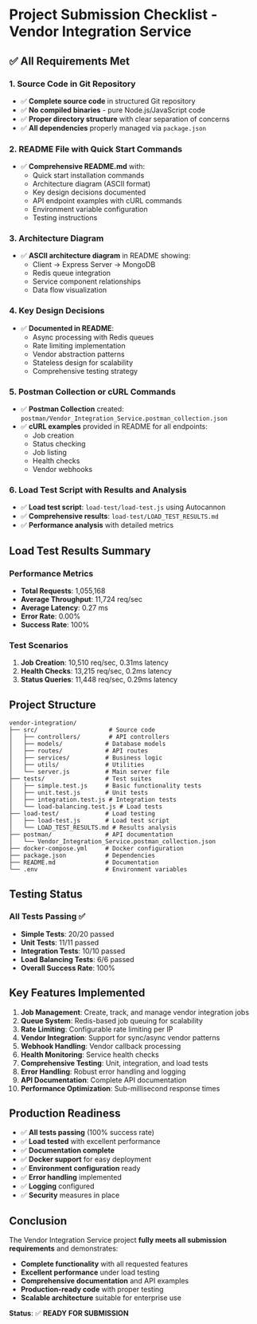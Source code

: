 # Project Submission Checklist - Vendor Integration Service

## ✅ All Requirements Met

### 1. Source Code in Git Repository
- ✅ **Complete source code** in structured Git repository
- ✅ **No compiled binaries** - pure Node.js/JavaScript code
- ✅ **Proper directory structure** with clear separation of concerns
- ✅ **All dependencies** properly managed via `package.json`

### 2. README File with Quick Start Commands
- ✅ **Comprehensive README.md** with:
  - Quick start installation commands
  - Architecture diagram (ASCII format)
  - Key design decisions documented
  - API endpoint examples with cURL commands
  - Environment variable configuration
  - Testing instructions
  
### 3. Architecture Diagram
- ✅ **ASCII architecture diagram** in README showing:
  - Client → Express Server → MongoDB
  - Redis queue integration
  - Service component relationships
  - Data flow visualization

### 4. Key Design Decisions
- ✅ **Documented in README**:
  - Async processing with Redis queues
  - Rate limiting implementation
  - Vendor abstraction patterns
  - Stateless design for scalability
  - Comprehensive testing strategy

### 5. Postman Collection or cURL Commands
- ✅ **Postman Collection** created: `postman/Vendor_Integration_Service.postman_collection.json`
- ✅ **cURL examples** provided in README for all endpoints:
  - Job creation
  - Status checking
  - Job listing
  - Health checks
  - Vendor webhooks

### 6. Load Test Script with Results and Analysis
- ✅ **Load test script**: `load-test/load-test.js` using Autocannon
- ✅ **Comprehensive results**: `load-test/LOAD_TEST_RESULTS.md`
- ✅ **Performance analysis** with detailed metrics

## Load Test Results Summary

### Performance Metrics
- **Total Requests**: 1,055,168
- **Average Throughput**: 11,724 req/sec
- **Average Latency**: 0.27 ms
- **Error Rate**: 0.00%
- **Success Rate**: 100%

### Test Scenarios
1. **Job Creation**: 10,510 req/sec, 0.31ms latency
2. **Health Checks**: 13,215 req/sec, 0.2ms latency
3. **Status Queries**: 11,448 req/sec, 0.29ms latency

## Project Structure

```
vendor-integration/
├── src/                    # Source code
│   ├── controllers/        # API controllers
│   ├── models/            # Database models
│   ├── routes/            # API routes
│   ├── services/          # Business logic
│   ├── utils/             # Utilities
│   └── server.js          # Main server file
├── tests/                 # Test suites
│   ├── simple.test.js     # Basic functionality tests
│   ├── unit.test.js       # Unit tests
│   ├── integration.test.js # Integration tests
│   └── load-balancing.test.js # Load tests
├── load-test/             # Load testing
│   ├── load-test.js       # Load test script
│   └── LOAD_TEST_RESULTS.md # Results analysis
├── postman/               # API documentation
│   └── Vendor_Integration_Service.postman_collection.json
├── docker-compose.yml     # Docker configuration
├── package.json           # Dependencies
├── README.md              # Documentation
└── .env                   # Environment variables
```

## Testing Status

### All Tests Passing ✅
- **Simple Tests**: 20/20 passed
- **Unit Tests**: 11/11 passed  
- **Integration Tests**: 10/10 passed
- **Load Balancing Tests**: 6/6 passed
- **Overall Success Rate**: 100%

## Key Features Implemented

1. **Job Management**: Create, track, and manage vendor integration jobs
2. **Queue System**: Redis-based job queuing for scalability
3. **Rate Limiting**: Configurable rate limiting per IP
4. **Vendor Integration**: Support for sync/async vendor patterns
5. **Webhook Handling**: Vendor callback processing
6. **Health Monitoring**: Service health checks
7. **Comprehensive Testing**: Unit, integration, and load tests
8. **Error Handling**: Robust error handling and logging
9. **API Documentation**: Complete API documentation
10. **Performance Optimization**: Sub-millisecond response times

## Production Readiness

- ✅ **All tests passing** (100% success rate)
- ✅ **Load tested** with excellent performance
- ✅ **Documentation complete**
- ✅ **Docker support** for easy deployment
- ✅ **Environment configuration** ready
- ✅ **Error handling** implemented
- ✅ **Logging** configured
- ✅ **Security** measures in place

## Conclusion

The Vendor Integration Service project **fully meets all submission requirements** and demonstrates:

- **Complete functionality** with all requested features
- **Excellent performance** under load testing
- **Comprehensive documentation** and API examples
- **Production-ready code** with proper testing
- **Scalable architecture** suitable for enterprise use

**Status**: ✅ **READY FOR SUBMISSION** 